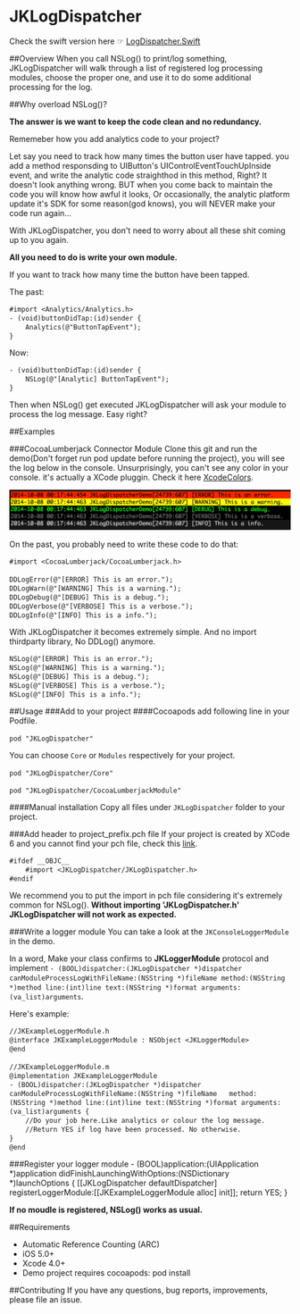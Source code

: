JKLogDispatcher
==================

Check the swift version here ☞  [LogDispatcher.Swift](https://github.com/YuAo/LogDispatcher.Swift)

##Overview
When you call NSLog() to print/log something, JKLogDispatcher will walk through a list of registered log processing modules, choose the proper one, and use it to do some additional processing for the log.

##Why overload NSLog()?

**The answer is we want to keep the code clean and no redundancy.**

Rememeber how you add analytics code to your project? 

Let say you need to track how many times the button user have tapped. you add a method responsding to UIButton's UIControlEventTouchUpInside event, and write the analytic code straighthod in this method, Right? It doesn't look anything wrong. BUT when you come back to maintain the code you will know how awful it looks, Or occasionally, the analytic platform update it's SDK for some reason(god knows), you will NEVER make your code run again...

With JKLogDispatcher, you don't need to worry about all these shit coming up to you again. 

**All you need to do is write your own module.**

If you want to track how many time the button have been tapped.

The past:
	
	#import <Analytics/Analytics.h>
	- (void)buttonDidTap:(id)sender {
		Analytics(@"ButtonTapEvent");
	}

Now:

	- (void)buttonDidTap:(id)sender {
		NSLog(@"[Analytic] ButtonTapEvent");
	}
	
Then when NSLog() get executed JKLogDispatcher will ask your module to process the log message. Easy right?

##Examples

###CocoaLumberjack Connector Module
Clone this git and run the demo(Don't forget run pod update before running the project), you will see the log below in the console. Unsurprisingly, you can't see any color in your console. it's actually a XCode pluggin. Check it here [XcodeColors](https://github.com/robbiehanson/XcodeColors).

![Screenshot](screenshot.png)

On the past, you probably need to write these code to do that:
	
	#import <CocoaLumberjack/CocoaLumberjack.h>
	
	DDLogError(@"[ERROR] This is an error.");
	DDLogWarn(@"[WARNING] This is a warning.");
	DDLogDebug(@"[DEBUG] This is a debug.");
	DDLogVerbose(@"[VERBOSE] This is a verbose.");
	DDLogInfo(@"[INFO] This is a info.");

With JKLogDispatcher it becomes extremely simple. And no import thirdparty library, No DDLog() anymore.

	NSLog(@"[ERROR] This is an error.");
	NSLog(@"[WARNING] This is a warning.");
	NSLog(@"[DEBUG] This is a debug.");
	NSLog(@"[VERBOSE] This is a verbose.");
	NSLog(@"[INFO] This is a info.");

##Usage
###Add to your project
####Cocoapods
add following line in your Podfile.

`pod "JKLogDispatcher"`

You can choose `Core` or `Modules` respectively for your project.

`pod "JKLogDispatcher/Core"`

`pod "JKLogDispatcher/CocoaLumberjackModule"`

####Manual installation
Copy all files under `JKLogDispatcher` folder to your project.

###Add header to project_prefix.pch file
If your project is created by XCode 6 and you cannot find your pch file, check this [link](http://stackoverflow.com/questions/25840720/xcode-6-pch-file-not-found).

	#ifdef __OBJC__
		#import <JKLogDispatcher/JKLogDispatcher.h>
	#endif
	
We recommend you to put the import in pch file considering it's extremely common for NSLog(). **Without importing 'JKLogDispatcher.h' JKLogDispatcher will not work as expected.**


###Write a logger module
You can take a look at the `JKConsoleLoggerModule` in the demo.


In a word, Make your class confirms to **JKLoggerModule** protocol and implement `- (BOOL)dispatcher:(JKLogDispatcher *)dispatcher canModuleProcessLogWithFileName:(NSString *)fileName method:(NSString *)method line:(int)line text:(NSString *)format arguments:(va_list)arguments`.

Here's example:


	//JKExampleLoggerModule.h
	@interface JKExampleLoggerModule : NSObject <JKLoggerModule>
	@end
	
	//JKExampleLoggerModule.m
	@implementation JKExampleLoggerModule
	- (BOOL)dispatcher:(JKLogDispatcher *)dispatcher canModuleProcessLogWithFileName:(NSString *)fileName 	method:(NSString *)method line:(int)line text:(NSString *)format arguments:(va_list)arguments {
		//Do your job here.Like analytics or colour the log message.
		//Return YES if log have been processed. No otherwise.
	}
	@end


###Register your logger module
	- (BOOL)application:(UIApplication *)application didFinishLaunchingWithOptions:(NSDictionary *)launchOptions {
		[[JKLogDispatcher defaultDispatcher] registerLoggerModule:[[JKExampleLoggerModule alloc] init]];
		return YES;
	}
	
**If no moudle is registered, NSLog() works as usual.**
	
##Requirements
* Automatic Reference Counting (ARC)
* iOS 5.0+
* Xcode 4.0+
* Demo project requires cocoapods: pod install
	
##Contributing
If you have any questions, bug reports, improvements, please file an issue.